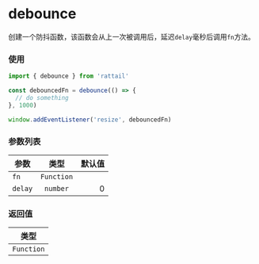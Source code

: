 # debounce

创建一个防抖函数，该函数会从上一次被调用后，延迟`delay`毫秒后调用`fn`方法。

### 使用

```ts
import { debounce } from 'rattail'

const debouncedFn = debounce(() => {
  // do something
}, 1000)

window.addEventListener('resize', debouncedFn)
```

### 参数列表

| 参数    |    类型    | 默认值 |
| ------- | :--------: | -----: |
| `fn`    | `Function` |        |
| `delay` |  `number`  |      0 |

### 返回值

|    类型    |
| :--------: |
| `Function` |
